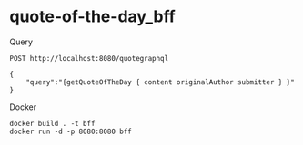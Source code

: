 # quote-of-the-day_bff

Query 
```
POST http://localhost:8080/quotegraphql

{
	"query":"{getQuoteOfTheDay { content originalAuthor submitter } }"
}
```

Docker
```
docker build . -t bff
docker run -d -p 8080:8080 bff
```
